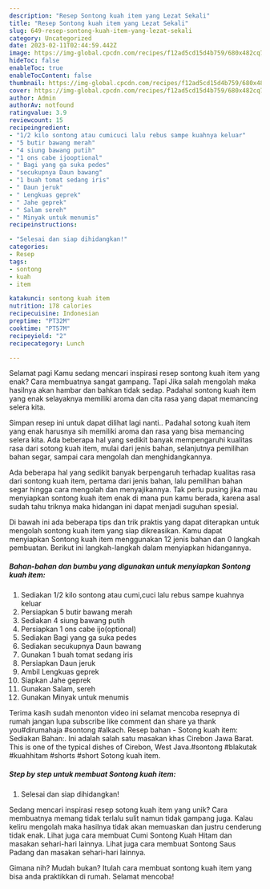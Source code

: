 ```yaml
---
description: "Resep Sontong kuah item yang Lezat Sekali"
title: "Resep Sontong kuah item yang Lezat Sekali"
slug: 649-resep-sontong-kuah-item-yang-lezat-sekali
category: Uncategorized
date: 2023-02-11T02:44:59.442Z
image: https://img-global.cpcdn.com/recipes/f12ad5cd15d4b759/680x482cq70/sontong-kuah-item-foto-resep-utama.jpg
hideToc: false
enableToc: true
enableTocContent: false
thumbnail: https://img-global.cpcdn.com/recipes/f12ad5cd15d4b759/680x482cq70/sontong-kuah-item-foto-resep-utama.jpg
cover: https://img-global.cpcdn.com/recipes/f12ad5cd15d4b759/680x482cq70/sontong-kuah-item-foto-resep-utama.jpg
author: Admin
authorAv: notfound
ratingvalue: 3.9
reviewcount: 15
recipeingredient:
- "1/2 kilo sontong atau cumicuci lalu rebus sampe kuahnya keluar"
- "5 butir bawang merah"
- "4 siung bawang putih"
- "1 ons cabe ijooptional"
- " Bagi yang ga suka pedes"
- "secukupnya Daun bawang"
- "1 buah tomat sedang iris"
- " Daun jeruk"
- " Lengkuas geprek"
- " Jahe geprek"
- " Salam sereh"
- " Minyak untuk menumis"
recipeinstructions:

- "Selesai dan siap dihidangkan!"
categories:
- Resep
tags:
- sontong
- kuah
- item

katakunci: sontong kuah item 
nutrition: 178 calories
recipecuisine: Indonesian
preptime: "PT32M"
cooktime: "PT57M"
recipeyield: "2"
recipecategory: Lunch

---
```



Selamat pagi Kamu sedang mencari inspirasi resep sontong kuah item yang enak? Cara membuatnya sangat gampang. Tapi Jika salah mengolah maka hasilnya akan hambar dan bahkan tidak sedap. Padahal sontong kuah item yang enak selayaknya memiliki aroma dan cita rasa yang dapat memancing selera kita.


Simpan resep ini untuk dapat dilihat lagi nanti.. Padahal sotong kuah item yang enak harusnya sih memiliki aroma dan rasa yang bisa memancing selera kita. Ada beberapa hal yang sedikit banyak mempengaruhi kualitas rasa dari sotong kuah item, mulai dari jenis bahan, selanjutnya pemilihan bahan segar, sampai cara mengolah dan menghidangkannya.

Ada beberapa hal yang sedikit banyak berpengaruh terhadap kualitas rasa dari sontong kuah item, pertama dari jenis bahan, lalu pemilihan bahan segar hingga cara mengolah dan menyajikannya. Tak perlu pusing jika mau menyiapkan sontong kuah item enak di mana pun kamu berada, karena asal sudah tahu triknya maka hidangan ini dapat menjadi suguhan spesial.


Di bawah ini ada beberapa tips dan trik praktis yang dapat diterapkan untuk mengolah sontong kuah item yang siap dikreasikan. Kamu dapat menyiapkan Sontong kuah item menggunakan 12 jenis bahan dan 0 langkah pembuatan. Berikut ini langkah-langkah dalam menyiapkan hidangannya.

<!--inarticleads1-->

##### Bahan-bahan dan bumbu yang digunakan untuk menyiapkan Sontong kuah item:

1. Sediakan 1/2 kilo sontong atau cumi,cuci lalu rebus sampe kuahnya keluar
1. Persiapkan 5 butir bawang merah
1. Sediakan 4 siung bawang putih
1. Persiapkan 1 ons cabe ijo(optional)
1. Sediakan  Bagi yang ga suka pedes
1. Sediakan secukupnya Daun bawang
1. Gunakan 1 buah tomat sedang iris
1. Persiapkan  Daun jeruk
1. Ambil  Lengkuas geprek
1. Siapkan  Jahe geprek
1. Gunakan  Salam, sereh
1. Gunakan  Minyak untuk menumis


Terima kasih sudah menonton video ini selamat mencoba resepnya di rumah jangan lupa subscribe like comment dan share ya thank you#dirumahaja #sontong #alkach. Resep bahan - Sotong kuah item: Sediakan Bahan:. Ini adalah salah satu masakan khas Cirebon Jawa Barat. This is one of the typical dishes of Cirebon, West Java.#sontong #blakutak #kuahhitam #shorts #short Sotong kuah item. 

<!--inarticleads2-->

##### Step by step untuk membuat Sontong kuah item:


1. Selesai dan siap dihidangkan!

Sedang mencari inspirasi resep sotong kuah item yang unik? Cara membuatnya memang tidak terlalu sulit namun tidak gampang juga. Kalau keliru mengolah maka hasilnya tidak akan memuaskan dan justru cenderung tidak enak. Lihat juga cara membuat Cumi Sontong Kuah Hitam dan masakan sehari-hari lainnya. Lihat juga cara membuat Sontong Saus Padang dan masakan sehari-hari lainnya. 

Gimana nih? Mudah bukan? Itulah cara membuat sontong kuah item yang bisa anda praktikkan di rumah. Selamat mencoba!
